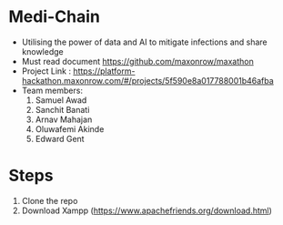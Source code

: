 # Medi-Chain
- Utilising the power of data and AI to mitigate infections and share knowledge
- Must read document https://github.com/maxonrow/maxathon
- Project Link : https://platform-hackathon.maxonrow.com/#/projects/5f590e8a017788001b46afba
- Team members:
  1. Samuel Awad
  2. Sanchit Banati
  3. Arnav Mahajan
  4. Oluwafemi Akinde
  5. Edward Gent

# Steps

1. Clone the repo
2. Download Xampp (https://www.apachefriends.org/download.html)
